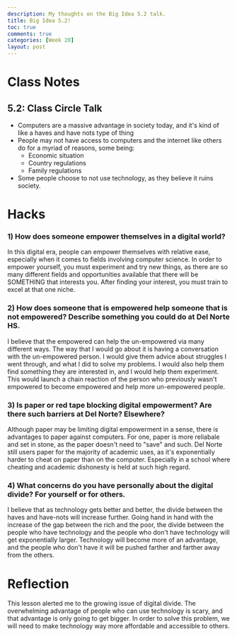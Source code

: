 ```yaml
---
description: My thoughts on the Big Idea 5.2 talk.
title: Big Idea 5.2!
toc: true
comments: true
categories: [Week 20]
layout: post
---
```

# Class Notes
## 5.2: Class Circle Talk

- Computers are a massive advantage in society today, and it's kind of like a haves and have nots type of thing
- People may not have access to computers and the internet like others do for a myriad of reasons, some being:
    - Economic situation
    - Country regulations
    - Family regulations
- Some people choose to not use technology, as they believe it ruins society.

# Hacks

### 1) How does someone empower themselves in a digital world?
In this digital era, people can empower themselves with relative ease, especially when it comes to fields involving computer science. In order to empower yourself, you must experiment and try new things, as there are so many different fields and opportunities available that there will be SOMETHING that interests you. After finding your interest, you must train to excel at that one niche.

### 2) How does someone that is empowered help someone that is not empowered? Describe something you could do at Del Norte HS.
I believe that the empowered can help the un-empowered via many different ways. The way that I would go about it is having a conversation with the un-empowered person. I would give them advice about struggles I went through, and what I did to solve my problems. I would also help them find something they are interested in, and I would help them experiment. This would launch a chain reaction of the person who previously wasn't empowered to become empowered and help more un-empowered people.

### 3) Is paper or red tape blocking digital empowerment? Are there such barriers at Del Norte? Elsewhere?
Although paper may be limiting digital empowerment in a sense, there is advantages to paper against computers. For one, paper is more reliabale and set in stone, as the paper doesn't need to "save" and such. Del Norte still users paper for the majority of academic uses, as it's exponentially harder to cheat on paper than on the computer. Especially in a school where cheating and academic dishonesty is held at such high regard. 

### 4) What concerns do you have personally about the digital divide? For yourself or for others.
I believe that as technology gets better and better, the divide between the haves and have-nots will increase further. Going hand in hand with the increase of the gap between the rich and the poor, the divide between the people who have technology and the people who don't have technology will get exponentially larger. Technology will become more of an advantage, and the people who don't have it will be pushed farther and farther away from the others.

# Reflection
This lesson alerted me to the growing issue of digital divide. The overwhelming advantage of people who can use technology is scary, and that advantage is only going to get bigger. In order to solve this problem, we will need to make technology way more affordable and accessible to others.
